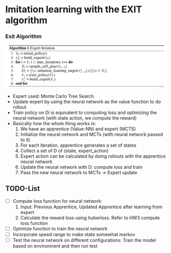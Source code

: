 # Imitation learning with the EXIT algorithm
### Exit Algorithm
![EXIT algorithm](./EXIT.PNG)
- Expert used: Monte Carlo Tree Search 
- Update expert by using the neural network as the value function to do rollout
- Train policy on Di is equivalent to computing loss and optimizing the neural network (with state action, we compute the reward)
- Basically how the whole thing works is:
    1. We have an apprentice (Value-NN) and expert (MCTS)
    2. Initialize the neural network and MCTs (with neural network passed to it)
    3. For each iteration, apprentice generates a set of states
    4. Collect a set of D of (state, expert_action)
    5. Expert action can be calculated by doing rollouts with the apprentice neural network
    6. Update the neural network with D: compute loss and train
    7. Pass the new neural network to MCTs -> Expert update

## TODO-List
- [ ] Compute loss function for neural network:
    1. Input: Previous Apprentice, Updated Apprentice after learning from expert
    2. Calculate the reward loss using huberloss. Refer to HW3 compute loss function
- [ ] Optimize function to train the neural network
- [ ] Incorporate speed range to make state somewhat markov
- [ ] Test the neural network on different configurations: Train the model based on environment and then run test